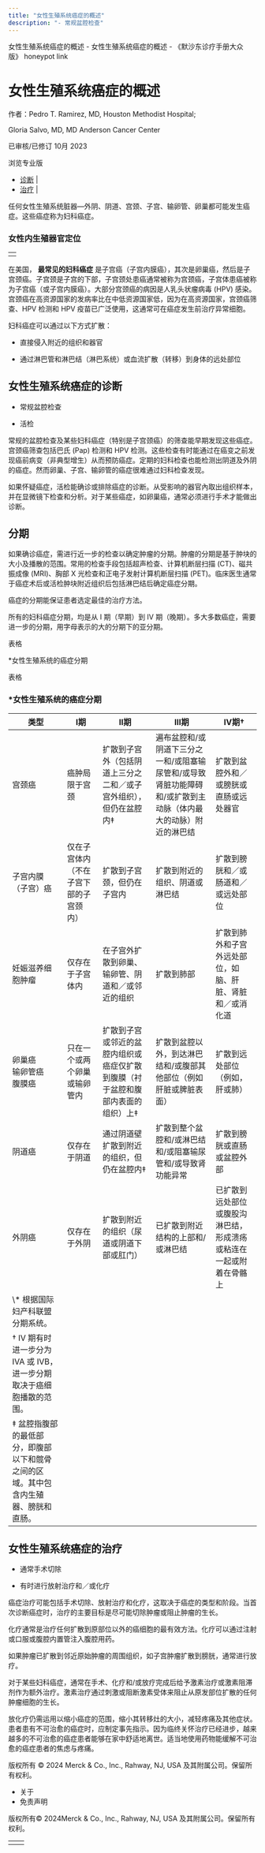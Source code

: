 ```yaml
---
title: "女性生殖系统癌症的概述"
description: "- 常规盆腔检查"
---
```


﻿女性生殖系统癌症的概述 \- 女性生殖系统癌症的概述 \- 《默沙东诊疗手册大众版》 honeypot link

# 女性生殖系统癌症的概述

作者：Pedro T. Ramirez, MD, Houston Methodist Hospital;

Gloria Salvo, MD, MD Anderson Cancer Center

已审核/已修订 10月 2023

浏览专业版

- [诊断](#诊断_v806014_zh) \|
- [治疗](#治疗_v806126_zh) \|

任何女性生殖系统脏器—外阴、阴道、宫颈、子宫、输卵管、卵巢都可能发生癌症。这些癌症称为妇科癌症。

### 女性内生殖器官定位

|     |
| --- |
|  |

在美国， **最常见的妇科癌症** 是子宫癌（子宫内膜癌），其次是卵巢癌，然后是子宫颈癌。子宫颈是子宫的下部，子宫颈处患癌通常被称为宫颈癌，子宫体患癌被称为子宫癌（或子宫内膜癌）。大部分宫颈癌的病因是人乳头状瘤病毒 (HPV) 感染。宫颈癌在高资源国家的发病率比在中低资源国家低，因为在高资源国家，宫颈癌筛查、HPV 检测和 HPV 疫苗已广泛使用，这通常可在癌症发生前治疗异常细胞。

妇科癌症可以通过以下方式扩散：

- 直接侵入附近的组织和器官

- 通过淋巴管和淋巴结（淋巴系统）或血流扩散（转移）到身体的远处部位


## 女性生殖系统癌症的诊断

- 常规盆腔检查

- 活检


常规的盆腔检查及某些妇科癌症（特别是子宫颈癌）的筛查能早期发现这些癌症。宫颈癌筛查包括巴氏 (Pap) 检测和 HPV 检测。这些检查有时能通过在癌变之前发现癌前病变（非典型增生）从而预防癌症。定期的妇科检查也能检测出阴道及外阴的癌症。然而卵巢、子宫、输卵管的癌症很难通过妇科检查发现。

如果怀疑癌症，活检能确诊或排除癌症的诊断。从受影响的器官內取出组织样本，并在显微镜下检查和分析。对于某些癌症，如卵巢癌，通常必须进行手术才能做出诊断。

## 分期

如果确诊癌症，需进行近一步的检查以确定肿瘤的分期。肿瘤的分期是基于肿块的大小及播散的范围。常用的检查手段包括超声检查、计算机断层扫描 (CT)、磁共振成像 (MRI)、胸部 X 光检查和正电子发射计算机断层扫描 (PET)。临床医生通常于癌症术后或活检肿块附近组织后包括淋巴结后确定癌症分期。

癌症的分期能保证患者选定最佳的治疗方法。

所有的妇科癌症分期，均是从 I 期（早期）到 IV 期（晚期）。多大多数癌症，需要进一步的分期，用字母表示的大的分期下的亚分期。

表格

\*女性生殖系统的癌症分期

表格

### \*女性生殖系统的癌症分期

| 类型 | I期 | II期 | III期 | IV期† |
| --- | --- | --- | --- | --- |
| 宫颈癌 | 癌肿局限于宫颈 | 扩散到子宫外（包括阴道上三分之二和／或子宫外组织），但仍在盆腔内‡ | 遍布盆腔和/或阴道下三分之一和/或阻塞输尿管和/或导致肾脏功能障碍和/或扩散到主动脉（体内最大的动脉）附近的淋巴结 | 扩散到盆腔外和／或膀胱或直肠或远处器官 |
| 子宫内膜（子宫）癌 | 仅在子宫体内（不在子宫下部的子宫颈内） | 扩散到子宫颈，但仍在子宫内 | 扩散到附近的组织、阴道或淋巴结 | 扩散到膀胱和／或肠道和／或远处部位 |
| 妊娠滋养细胞肿瘤 | 仅存在于子宫体内 | 在子宫外扩散到卵巢、输卵管、阴道和／或邻近的组织 | 扩散到肺部 | 扩散到肺外和子宫外远处部位，如脑、肝脏、肾脏和／或消化道 |
| 卵巢癌<br>输卵管癌<br>腹膜癌 | 只在一个或两个卵巢或输卵管内 | 扩散到子宫或邻近的盆腔内组织或癌症仅扩散到腹膜（衬于盆腔和腹部内表面的组织）上‡ | 扩散到盆腔以外，到达淋巴结和/或腹部其他部位（例如肝脏或脾脏表面） | 扩散到远处部位（例如，肝或肺） |
| 阴道癌 | 仅存在于阴道 | 通过阴道壁扩散到附近的组织，但仍在盆腔内‡ | 扩散到整个盆腔和/或淋巴结和/或阻塞输尿管和/或导致肾功能异常 | 扩散到膀胱或直肠或盆腔外部 |
| 外阴癌 | 仅存在于外阴 | 扩散到附近的组织（尿道或阴道下部或肛门） | 已扩散到附近结构的上部和/或淋巴结 | 已扩散到远处部位或腹股沟淋巴结，形成溃疡或粘连在一起或附着在骨骼上 |
| \\* 根据国际妇产科联盟分期系统。 |
| † IV 期有时进一步分为 IVA 或 IVB，进一步分期取决于癌细胞播散的范围。 |
| ‡ 盆腔指腹部的最低部分，即腹部以下和髋骨之间的区域。其中包含内生殖器、膀胱和直肠。 |

## 女性生殖系统癌症的治疗

- 通常手术切除

- 有时进行放射治疗和／或化疗


癌症治疗可能包括手术切除、放射治疗和化疗，这取决于癌症的类型和阶段。当首次诊断癌症时，治疗的主要目标是尽可能切除肿瘤或阻止肿瘤的生长。

化疗通常是治疗任何扩散到原部位以外的癌细胞的最有效方法。化疗可以通过注射或口服或腹腔内置管注入腹腔用药。

如果肿瘤已扩散到邻近原始肿瘤的周围组织，如子宫肿瘤扩散到膀胱，通常进行放疗。

对于某些妇科癌症，通常在手术、化疗和/或放疗完成后给予激素治疗或激素阻滞剂作为额外治疗。激素治疗通过刺激或阻断激素受体来阻止从原发部位扩散的任何肿瘤细胞的生长。

放化疗仍需运用以缩小癌症的范围，缩小其转移灶的大小，减轻疼痛及其他症状。患者患有不可治愈的癌症时，应制定事先指示。因为临终关怀治疗已经进步，越来越多的不可治愈的癌症患者能够在家中舒适地离世。适当地使用药物能缓解不可治愈的癌症患者的焦虑与疼痛。



版权所有 © 2024
Merck & Co., Inc., Rahway, NJ, USA 及其附属公司。保留所有权利。

- 关于
- 免责声明

版权所有© 2024Merck & Co., Inc., Rahway, NJ, USA 及其附属公司。保留所有权利。

|     |     |
| --- | --- |
|  |  |